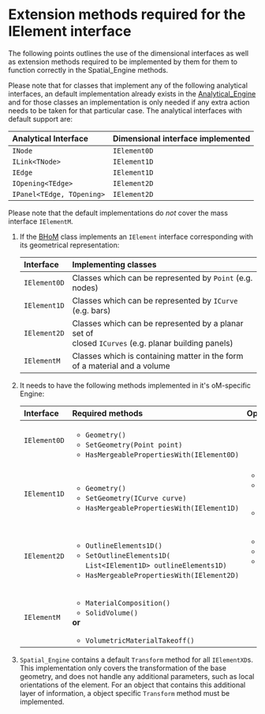 # Extension methods required for the IElement interface

The following points outlines the use of the dimensional interfaces as well as extension methods required to be implemented by them for them to function correctly in the Spatial_Engine methods.

Please note that for classes that implement any of the following analytical interfaces, an default implementation already exists in the [Analytical_Engine](https://github.com/BHoM/BHoM_Engine/tree/master/Analytical_Engine) and for those classes an implementation is only needed if any extra action needs to be taken for that particular case. The analytical interfaces with default support are:

| Analytical Interface | Dimensional interface implemented |
|:-----------|:----------|
| `INode` | `IElement0D` |
| `ILink<TNode>` | `IElement1D` |
| `IEdge` | `IElement1D` |
| `IOpening<TEdge>` | `IElement2D` |
| `IPanel<TEdge, TOpening>` | `IElement2D` |

Please note that the default implementations do _not_ cover the mass interface `IElementM`.

1. If the [BHoM](https://github.com/BHoM/BHoM) class implements an `IElement` interface corresponding with its geometrical representation:

    |Interface | Implementing classes |
    |:-----------|:----------|
    | `IElement0D` | Classes which can be represented by `Point` (e.g. nodes) |
    | `IElement1D` | Classes which can be represented by `ICurve` (e.g. bars) |
    | `IElement2D` | Classes which can be represented by a planar set of <br> closed `ICurves` (e.g. planar building panels) |
    | `IElementM`  | Classes which is containing matter in the form of a material and a volume |

2. It needs to have the following methods implemented in it's oM-specific Engine:

    |Interface | Required methods | Optional methods | When |
    |:-----------|:----------|:----------|:----------|
    | `IElement0D` | <ul><li>`Geometry()`</li> <li>`SetGeometry(Point point)`</li><li>`HasMergeablePropertiesWith(IElement0D)`</li></ul> | <br> |
    | `IElement1D` | <ul><li>`Geometry()`</li> <li>`SetGeometry(ICurve curve)`</li><li>`HasMergeablePropertiesWith(IElement1D)`</li></ul> | <ul><li>`Elements0D()`</li> <li>`SetElements0D(`<br>`List<IElement0D> newElements0D)`</li> <li>`NewElement0D(Point point)`</li></ul> | `IElement1D` which endpoints are defined by `IElement0D` |
    | `IElement2D` | <ul><li>`OutlineElements1D()`</li> <li>`SetOutlineElements1D(`<br>`List<IElement1D> outlineElements1D)`</li> <li>`HasMergeablePropertiesWith(IElement2D)`</li>  </ul> |<ul><li>`InternalElements2D()`</li>  <li>`NewInternalElement2D()`</li> <li>`SetInternalElements2D(`<br>`List<IElement2D> internalElements2D)`</li></ul> | If the `IElement2D` has internal elements |
    | |
    | `IElementM` | <ul><li>`MaterialComposition()`</li> <li>`SolidVolume()`</li></ul>  <b>or </b> <ul><li>`VolumetricMaterialTakeoff()`</li></ul> | | |

3. `Spatial_Engine` contains a default `Transform` method for all `IElementXD`s. This implementation only covers the transformation of the base geometry, and does not handle any additional parameters, such as local orientations of the element. For an object that contains this additional layer of information, a object specific `Transform` method must be implemented.
<br/><br/>
